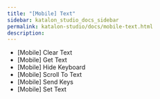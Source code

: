 ```yaml
---
title: "[Mobile] Text" 
sidebar: katalon_studio_docs_sidebar
permalink: katalon-studio/docs/mobile-text.html 
description: 
---
```

*   \[Mobile\] Clear Text
*   \[Mobile\] Get Text
*   \[Mobile\] Hide Keyboard
*   \[Mobile\] Scroll To Text
*   \[Mobile\] Send Keys
*   \[Mobile\] Set Text
